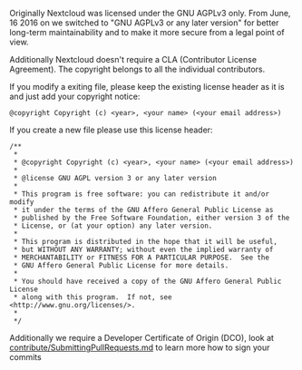 Originally Nextcloud was licensed under the GNU AGPLv3 only. From
June, 16 2016 on we switched to "GNU AGPLv3 or any later version" for
better long-term maintainability and to make it more secure from a
legal point of view.

Additionally Nextcloud doesn't require a CLA (Contributor License
Agreement). The copyright belongs to all the individual
contributors.

If you modify a exiting file, please keep the existing license header as
it is and just add your copyright notice:

````
@copyright Copyright (c) <year>, <your name> (<your email address>)
````

If you create a new file please use this license header:

````
/**
 *
 * @copyright Copyright (c) <year>, <your name> (<your email address>)
 *
 * @license GNU AGPL version 3 or any later version
 *
 * This program is free software: you can redistribute it and/or modify
 * it under the terms of the GNU Affero General Public License as
 * published by the Free Software Foundation, either version 3 of the
 * License, or (at your option) any later version.
 *
 * This program is distributed in the hope that it will be useful,
 * but WITHOUT ANY WARRANTY; without even the implied warranty of
 * MERCHANTABILITY or FITNESS FOR A PARTICULAR PURPOSE.  See the
 * GNU Affero General Public License for more details.
 *
 * You should have received a copy of the GNU Affero General Public License
 * along with this program.  If not, see <http://www.gnu.org/licenses/>.
 *
 */
````

Additionally we require a Developer Certificate of Origin (DCO), look
at [contribute/SubmittingPullRequests.md][submittingpullrequests] to learn more how to sign your commits

[submittingpullrequests]: https://github.com/nextcloud/server/blob/master/contribute/SubmittingPullRequests.md
